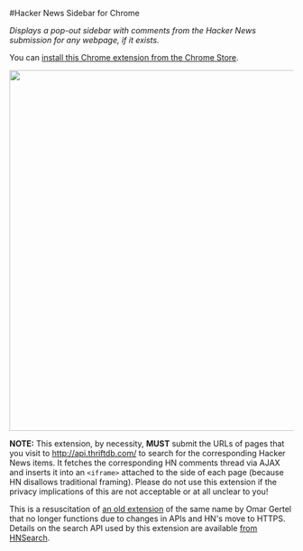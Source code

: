 #Hacker News Sidebar for Chrome

*Displays a pop-out sidebar with comments from the Hacker News submission for any webpage, if it exists.*

You can [install this Chrome extension from the Chrome Store](https://chrome.google.com/webstore/detail/hacker-news-sidebar/ngljhffenbmdjobakjplnlbfkeabbpma).

<img src="https://raw.github.com/powerpak/hn-sidebar/master/screenshot-lg.png" width=640/>

**NOTE:** This extension, by necessity, **MUST** submit the URLs of pages that you visit to http://api.thriftdb.com/ to search for the corresponding Hacker News items.  It fetches the corresponding HN comments thread via AJAX and inserts it into an `<iframe>` attached to the side of each page (because HN disallows traditional framing).  Please do not use this extension if the privacy implications of this are not acceptable or at all unclear to you!

This is a resuscitation of [an old extension](https://chrome.google.com/webstore/detail/hacker-news-sidebar/hhedbplnihmkekhgmaoikgfbkjjaocnl?hl=en) of the same name by Omar Gertel that no longer functions due to changes in APIs and HN's move to HTTPS.  Details on the search API used by this extension are available [from HNSearch](https://www.hnsearch.com/api).